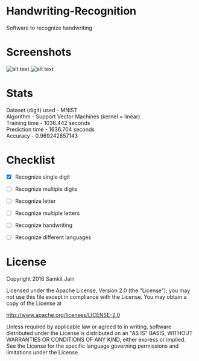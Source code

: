 # Handwriting-Recognition

Software to recognize handwriting


# Screenshots

![alt text](https://github.com/samkit-jain/Handwriting-Recognition/blob/master/screen1.png)
![alt text](https://github.com/samkit-jain/Handwriting-Recognition/blob/master/screen2.png)

# Stats

Dataset (digit) used - MNIST  
Algorithm - Support Vector Machines (kernel = linear)  
Training time - 1036.442 seconds  
Prediction time - 1636.704 seconds  
Accuracy - 0.969242857143  


# Checklist

- [x] Recognize single digit
- [ ] Recognize multiple digits
- [ ] Recognize letter
- [ ] Recognize multiple letters
- [ ] Recognize handwriting
- [ ] Recognize different languages


# License

Copyright 2016 Samkit Jain

Licensed under the Apache License, Version 2.0 (the "License");
you may not use this file except in compliance with the License.
You may obtain a copy of the License at

   http://www.apache.org/licenses/LICENSE-2.0

Unless required by applicable law or agreed to in writing, software
distributed under the License is distributed on an "AS IS" BASIS,
WITHOUT WARRANTIES OR CONDITIONS OF ANY KIND, either express or implied.
See the License for the specific language governing permissions and
limitations under the License.
